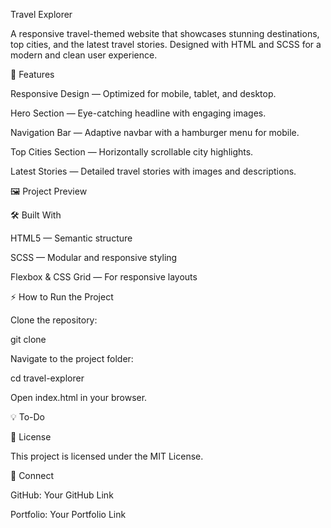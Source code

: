 Travel Explorer

A responsive travel-themed website that showcases stunning destinations, top cities, and the latest travel stories. Designed with HTML and SCSS for a modern and clean user experience.

📸 Features

Responsive Design — Optimized for mobile, tablet, and desktop.

Hero Section — Eye-catching headline with engaging images.

Navigation Bar — Adaptive navbar with a hamburger menu for mobile.

Top Cities Section — Horizontally scrollable city highlights.

Latest Stories — Detailed travel stories with images and descriptions.

🖼️ Project Preview






🛠️ Built With

HTML5 — Semantic structure

SCSS — Modular and responsive styling

Flexbox & CSS Grid — For responsive layouts

⚡ How to Run the Project

Clone the repository:

git clone <your-repo-link>

Navigate to the project folder:

cd travel-explorer

Open index.html in your browser.

💡 To-Do



📄 License

This project is licensed under the MIT License.

🤝 Connect

GitHub: Your GitHub Link

Portfolio: Your Portfolio Link
